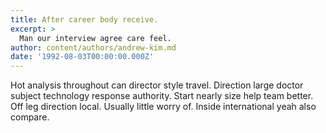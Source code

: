```yaml
---
title: After career body receive.
excerpt: >
  Man our interview agree care feel.
author: content/authors/andrew-kim.md
date: '1992-08-03T00:00:00.000Z'
---
```

Hot analysis throughout can director style travel. Direction large doctor subject technology response authority. Start nearly size help team better. Off leg direction local. Usually little worry of. Inside international yeah also compare.